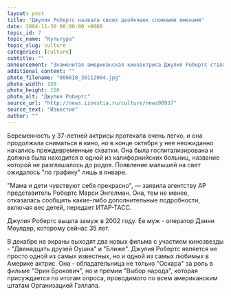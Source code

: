 ```yaml
---
layout: post
title: "Джулия Робертс назвала своих двойняшек сложными именами"
date: 2004-11-30 00:00:00 +0000
topic_id: 7
topic_name: "Культура"
topic_slug: culture
categories: [culture]
subtitle: ""
announcement: "Знаменитая американская киноактриса Джулия Робертс стала мамой - вчера утром (вечер в Москве) у нее родились двойняшки. Девочку назвали Хейзел Патриция, а мальчика Финнеус Уолтер."
additional_content: ""
photo_filename: "000618_30112004.jpg"
photo_width: 150
photo_height: 150
photo_alt: "Джулия Робертс"
source_url: "http://news.izvestia.ru/culture/news90937"
source_text: "Известия"
author: ""
---
```

Беременность у 37-летней актрисы протекала очень легко, и она продолжала сниматься в кино, но в конце октября у нее неожиданно начались преждевременные схватки. Она была госпитализирована и должна была находится в одной из калифорнийских больниц, название которой не разглашалось до родов. Появление малышей на свет ожидалось "по графику" лишь в январе.

"Мама и дети чувствуют себя прекрасно", &mdash; заявила агентству АР представитель Робертс Марси Энгелман. Она, тем не менее, отказалась сообщить какие-либо дополнительные подробности, включая вес детей, передает ИТАР-ТАСС.

Джулия Робертс вышла замуж в 2002 году. Ее муж - оператор Дэнни Моулдер, которому сейчас 35 лет.

В декабре на экраны выходят два новых фильма с участием кинозвезды - "Двенадцать друзей Оушна" и "Ближе". Джулия Робертс является не просто одной из самых известных, но и одной из самых любимых в Америке актрис. Она - обладательница не только "Оскара" за роль в фильме "Эрин Брокович", но и премии "Выбор народа", которая присуждается по итогам опроса, проводимого по всем американским штатам Организацией Гэллапа.

